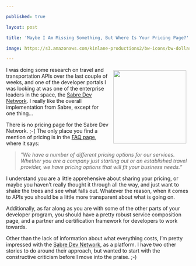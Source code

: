 ---
published: true
layout: post
title: 'Maybe I Am Missing Something, But Where Is Your Pricing Page?'
image: https://s3.amazonaws.com/kinlane-productions2/bw-icons/bw-dollar-sign.jpg
---

<p><img style="padding: 10px;" src="https://s3.amazonaws.com/kinlane-productions2/bw-icons/bw-dollar-sign.jpg" alt="" width="200" align="right" />
<p>I was doing some research on travel and transportation APIs over the last couple of weeks, and one of the developer portals I was looking at was one of the enterprise leaders in the space, the <a href="https://developer.sabre.com/">Sabre Dev Network</a>. I really like the overall implementation from Sabre, except for one thing...
<p>There is no pricing page for the Sabre Dev Network. ;-( The only place you find a mention of pricing is in the <a href="https://developer.sabre.com/resources/FAQ">FAQ page</a>, where it says:
<blockquote><em>"We have a number of different pricing options for our services. Whether you are a company just starting out or an established travel provider, we have pricing options that will fit your business needs.&rdquo;</em></blockquote>
<p>I understand you are a little apprehensive about sharing your pricing, or maybe you haven&rsquo;t really thought it through all the way, and just want to shake the trees and see what falls out. Whatever the reason, when it comes to APIs you should be a little more transparent about what is going on.
<p>Additionally, as far along as you are with some of the other parts of your developer program, you should have a pretty robust service composition page, and a partner and certification framework for developers to work towards.
<p>Other than the lack of information about what everything costs, I&rsquo;m pretty impressed with the <a href="https://developer.sabre.com/">Sabre Dev Network</a>, as a platform. I have two other stories to do around their approach, but wanted to start with the constructive criticism before I move into the praise. ;-)

